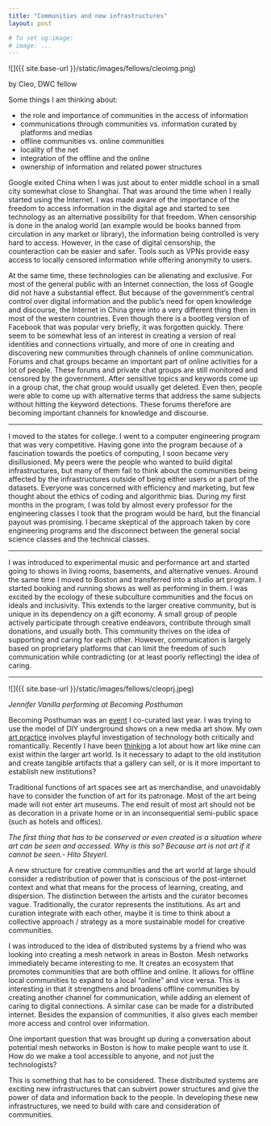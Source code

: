 ```yaml
---
title: "Communities and new infrastructures"
layout: post

# To set og:image:
# image: ...
---
```

 
 ![]({{ site.base-url }}/static/images/fellows/cleoimg.png)

by Cleo, DWC fellow 


 Some things I am thinking about:
  
- the role and importance of communities in the access of information
- communications through communities vs. information curated by platforms and medias
- offline communities vs. online communities
- locality of the net
- integration of the offline and the online
- ownership of information and related power structures

Google exited China when I was just about to enter middle school in a small city somewhat close to Shanghai. That was around the time when I really started using the Internet. I was made aware of the importance of the freedom to access information in the digital age and started to see technology as an alternative possibility for that freedom. When censorship is done in the analog world (an example would be books banned from circulation in any market or library), the information being controlled is very hard to access. However, in the case of digital censorship, the counteraction can be easier and safer. Tools such as VPNs provide easy access to locally censored information while offering anonymity to users.

At the same time, these technologies can be alienating and exclusive. For most of the general public with an Internet connection, the loss of Google did not have a substantial effect. But because of the government’s central control over digital information and the public’s need for open knowledge and discourse, the Internet in China grew into a very different thing then in most of the western countries. Even though there is a bootleg version of Facebook that was popular very briefly, it was forgotten quickly. There seem to be somewhat less of an interest in creating a version of real identities and connections virtually, and more of one in creating and discovering new communities through channels of online communication. Forums and chat groups became an important part of online activities for a lot of people. These forums and private chat groups are still monitored and censored by the government. After sensitive topics and keywords come up in a group chat, the chat group would usually get deleted. Even then, people were able to come up with alternative terms that address the same subjects without hitting the keyword detections. These forums therefore are becoming important channels for knowledge and discourse.

--- 

I moved to the states for college. I went to a computer engineering program that was very competitive. Having gone into the program because of a fascination towards the poetics of computing, I soon became very disillusioned. My peers were the people who wanted to build digital infrastructures, but many of them fail to think about the communities being affected by the infrastructures outside of being either users or a part of the datasets. Everyone was concerned with efficiency and marketing, but few thought about the ethics of coding and algorithmic bias. During my first months in the program, I was told by almost every professor for the engineering classes I took that the program would be hard, but the financial payout was promising. I became skeptical of the approach taken by core engineering programs and the disconnect between the general social science classes and the technical classes.

---

I was introduced to experimental music and performance art and started going to shows in living rooms, basements, and alternative venues. Around the same time I moved to Boston and transferred into a studio art program. I started booking and running shows as well as performing in them. I was excited by the ecology of these subculture communities and the focus on ideals and inclusivity. This extends to the larger creative community, but is unique in its dependency on a gift economy. A small group of people actively participate through creative endeavors, contribute through small donations, and usually both. This community thrives on the idea of supporting and caring for each other. However, communication is largely based on proprietary platforms that can limit the freedom of such communication while contradicting (or at least poorly reflecting) the idea of caring.

---

![]({{ site.base-url }}/static/images/fellows/cleoprj.jpeg)

*Jennifer Vanilla performing at Becoming Posthuman*


Becoming Posthuman was an [event](https://www.facebook.com/events/174088576497818/) I co-curated last year. I was trying to use the model of DIY underground shows on a new media art show. My own [art practice](https://www.cleomiao.info/archive/) involves playful investigation of technology both critically and romantically. Recently I have been [thinking](https://docs.google.com/document/d/1OQQ7lqCsw5mOKZOpSKZjapr4D6AtghZNhZgfCs_jTYc/edit) a lot about how art like mine can exist within the larger art world. Is it necessary to adapt to the old institution and create tangible artifacts that a gallery can sell, or is it more important to establish new institutions? 


Traditional functions of art spaces see art as merchandise, and unavoidably have to consider the function of art for its patronage. Most of the art being made will not enter art museums. The end result of most art should not be as decoration in a private home or in an inconsequential semi-public space (such as hotels and offices).


*The first thing that has to be conserved or even created is a situation where art can be seen and accessed. Why is this so? Because art is not art if it cannot be seen.- Hito Steyerl.*

A new structure for creative communities and the art world at large should consider a redistribution of power that is conscious of the post-internet context and what that means for the process of learning, creating, and dispersion. The distinction between the artists and the curator becomes vague. Traditionally, the curator represents the institutions. As art and curation integrate with each other, maybe it is time to think about a collective approach / strategy as a more sustainable model for creative communities.

I was introduced to the idea of distributed systems by a friend who was looking into creating a mesh network in areas in Boston. Mesh networks immediately became interesting to me. It creates an ecosystem that promotes communities that are both offline and online. It allows for offline local communities to expand to a local “online” and vice versa. This is interesting in that it strengthens and broadens offline communities by creating another channel for communication, while adding an element of caring to digital connections. A similar case can be made for a distributed internet. Besides the expansion of communities, it also gives each member more access and control over information.

One important question that was brought up during a conversation about potential mesh networks in Boston is how to make people want to use it. How do we make a tool accessible to anyone, and not just the technologists?

This is something that has to be considered. These distributed systems are exciting new infrastructures that can subvert power structures and give the power of data and information back to the people. In developing these new infrastructures, we need to build with care and consideration of communities.

